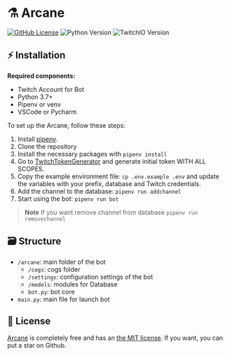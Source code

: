 # ⚗️ Arcane
[![GitHub License](https://img.shields.io/github/license/haxgun/Arcane)](https://github.com/haxgun/Arcane/blob/main/LICENSE)
![Python Version](https://img.shields.io/badge/Python-3.11.4-informational.svg)
![TwitchIO Version](https://img.shields.io/badge/TwitchIO-2.6.0-informational.svg)

## ⚡️ Installation
**Required components:**
- Twitch Account for Bot
- Python 3.7+
- Pipenv or venv
- VSCode or Pycharm

To set up the Arcane, follow these steps:
1. Install [pipenv](https://pipenv.pypa.io/en/latest/).
2. Clone the repository
3. Install the necessary packages with `pipenv install`
4. Go to [TwitchTokenGenerator](https://twitchtokengenerator.com/) and generate initial token WITH ALL SCOPES.
5. Copy the example environment file: `cp .env.example .env` and update the variables with your prefix, database and Twitch credentials.
6. Add the channel to the database: `pipenv run addchannel`
7. Start using the bot: `pipenv run bot`

> **Note**
> If you want remove channel from database
> `pipenv run removechannel `

## 🗃️ Structure
* `/arcane`: main folder of the bot
    * `/cogs`: cogs folder
    * `/settings`: configuration settings of the bot
    * `/models`: modules for Database
    * `bot.py`: bot core
* `main.py`: main file for launch bot

## 📄 License
[Arcane](https://github.com/haxgun/Arcane) is completely free and has an [the MIT license](https://github.com/haxgun/Arcane/blob/main/LICENSE). If you want, you can put a star on Github.
